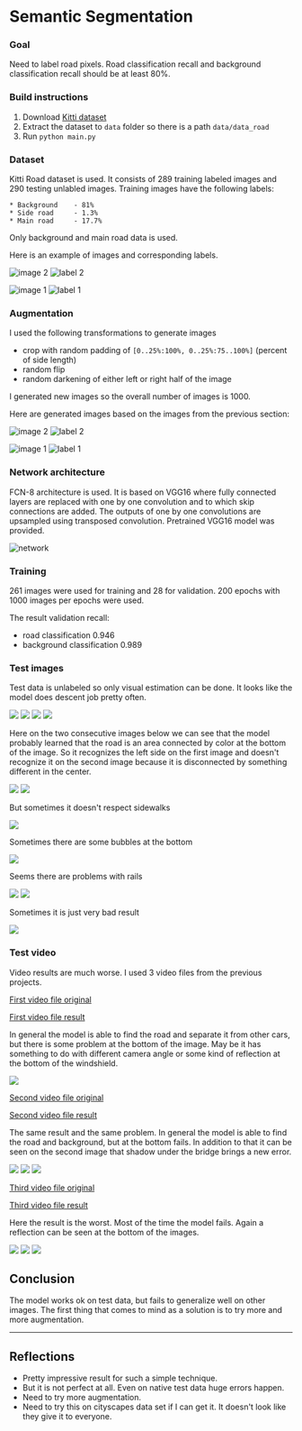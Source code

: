 # Semantic Segmentation

### Goal

Need to label road pixels.
Road classification recall and background classification recall should be at least 80%.

### Build instructions

1. Download [Kitti dataset](http://www.cvlibs.net/datasets/kitti/eval_road.php)
2. Extract the dataset to `data` folder so there is a path `data/data_road`
3. Run `python main.py`

### Dataset
Kitti Road dataset is used. It consists of 289 training labeled images
and 290 testing unlabled images. 
Training images have the following labels:

```
* Background    - 81%
* Side road     - 1.3%
* Main road     - 17.7%
```

Only background and main road data is used.

Here is an example of images and corresponding labels.

![image 2](images/image_1.png)
![label 2](images/label_1.png)

![image 1](images/image_0.png)
![label 1](images/label_0.png)

### Augmentation

I used the following transformations to generate images

* crop with random padding of `[0..25%:100%, 0..25%:75..100%]` (percent of side length)
* random flip
* random darkening of either left or right half of the image

I generated new images so the overall number of images is 1000.

Here are generated images based on the images from the previous section:

![image 2](images/image_1_transformed.png)
![label 2](images/label_1_transformed.png)

![image 1](images/image_0_transformed.png)
![label 1](images/label_0_transformed.png)

### Network architecture

FCN-8 architecture is used. It is based on VGG16 where fully connected layers are replaced
with one by one convolution and to which skip connections are added. The outputs of one by one
convolutions are upsampled using transposed convolution. Pretrained VGG16 model was provided. 

![network](images/network.png)

### Training

261 images were used for training and 28 for validation. 
200 epochs with 1000 images per epochs were used.

The result validation recall:
* road classification 0.946
* background classification 0.989

### Test images

Test data is unlabeled so only visual estimation can be done.
It looks like the model does descent job pretty often.

![](images/um_000014.png)
![](images/umm_000035.png)
![](images/um_000074.png)
![](images/uu_000024.png)

Here on the two consecutive images below we can see that the model probably learned that
the road is an area connected by color at the bottom of the image. So it
recognizes the left side on the first image and doesn't recognize it on the
second image because it is disconnected by something different in the center.

![](images/umm_000015.png)
![](images/umm_000016.png)


But sometimes it doesn't respect sidewalks

![](images/um_000060.png)

Sometimes there are some bubbles at the bottom

![](images/um_000055.png)

Seems there are problems with rails

![](images/um_000004.png)
![](images/um_000071.png)


Sometimes it is just very bad result

![](images/um_000093.png)


### Test video

Video results are much worse.
I used 3 video files from the previous projects.

[First video file original](data/video/solidWhiteRight.mp4)

[First video file result](runs/0/video/processed_solidWhiteRight.mp4)

In general the model is able to find the road and separate it from other
cars, but there is some problem at the bottom of the image. May be it has
something to do with different camera angle or some kind of reflection at the bottom of the windshield.

![](images/image_132.png)

[Second video file original](data/video/challenge_video.mp4)

[Second video file result](runs/0/video/processed_challenge_video.mp4)

The same result and the same problem. In general the model is able to find
the road and background, but at the bottom fails. In addition to that it
can be seen on the second image that shadow under the bridge brings a new
error.
 

![](images/image_76.png)
![](images/image_128.png)
![](images/image_196.png)

[Third video file original](data/video/harder_challenge_video.mp4)

[Third video file result](runs/0/video/processed_harder_challenge_video.mp4)

Here the result is the worst. Most of the time the model fails. Again a reflection
can be seen at the bottom of the images.

![](images/image_13.png)
![](images/image_132_1.png)
![](images/image_271.png)

## Conclusion

The model works ok on test data, but fails to generalize well on other images. The first
thing that comes to mind as a solution is to try more and more augmentation.


---

## Reflections

* Pretty impressive result for such a simple technique.
* But it is not perfect at all. Even on native test data huge errors happen.
* Need to try more augmentation.
* Need to try this on cityscapes data set if I can get it. It doesn't look like they give it to everyone.